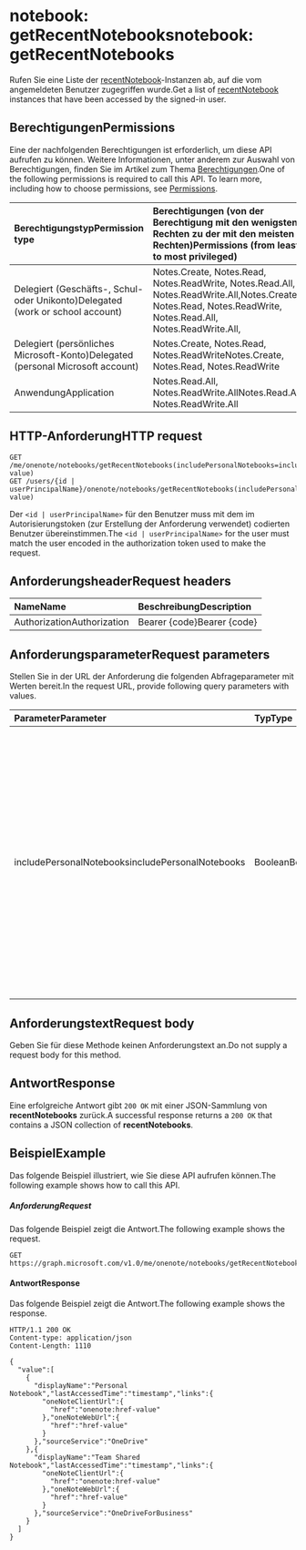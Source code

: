 # <a name="notebook-getrecentnotebooks"></a><span data-ttu-id="a9f7e-101">notebook: getRecentNotebooks</span><span class="sxs-lookup"><span data-stu-id="a9f7e-101">notebook: getRecentNotebooks</span></span>

<span data-ttu-id="a9f7e-102">Rufen Sie eine Liste der [recentNotebook](../resources/recentnotebook.md)-Instanzen ab, auf die vom angemeldeten Benutzer zugegriffen wurde.</span><span class="sxs-lookup"><span data-stu-id="a9f7e-102">Get a list of [recentNotebook](../resources/recentnotebook.md) instances that have been accessed by the signed-in user.</span></span>

## <a name="permissions"></a><span data-ttu-id="a9f7e-103">Berechtigungen</span><span class="sxs-lookup"><span data-stu-id="a9f7e-103">Permissions</span></span>
<span data-ttu-id="a9f7e-p101">Eine der nachfolgenden Berechtigungen ist erforderlich, um diese API aufrufen zu können. Weitere Informationen, unter anderem zur Auswahl von Berechtigungen, finden Sie im Artikel zum Thema [Berechtigungen](../../../concepts/permissions_reference.md).</span><span class="sxs-lookup"><span data-stu-id="a9f7e-p101">One of the following permissions is required to call this API. To learn more, including how to choose permissions, see [Permissions](../../../concepts/permissions_reference.md).</span></span>

|<span data-ttu-id="a9f7e-106">Berechtigungstyp</span><span class="sxs-lookup"><span data-stu-id="a9f7e-106">Permission type</span></span>      | <span data-ttu-id="a9f7e-107">Berechtigungen (von der Berechtigung mit den wenigsten Rechten zu der mit den meisten Rechten)</span><span class="sxs-lookup"><span data-stu-id="a9f7e-107">Permissions (from least to most privileged)</span></span>              |
|:--------------------|:---------------------------------------------------------|
|<span data-ttu-id="a9f7e-108">Delegiert (Geschäfts-, Schul- oder Unikonto)</span><span class="sxs-lookup"><span data-stu-id="a9f7e-108">Delegated (work or school account)</span></span> | <span data-ttu-id="a9f7e-109">Notes.Create, Notes.Read, Notes.ReadWrite, Notes.Read.All, Notes.ReadWrite.All,</span><span class="sxs-lookup"><span data-stu-id="a9f7e-109">Notes.Create, Notes.Read, Notes.ReadWrite, Notes.Read.All, Notes.ReadWrite.All,</span></span>|
|<span data-ttu-id="a9f7e-110">Delegiert (persönliches Microsoft-Konto)</span><span class="sxs-lookup"><span data-stu-id="a9f7e-110">Delegated (personal Microsoft account)</span></span> | <span data-ttu-id="a9f7e-111">Notes.Create, Notes.Read, Notes.ReadWrite</span><span class="sxs-lookup"><span data-stu-id="a9f7e-111">Notes.Create, Notes.Read, Notes.ReadWrite</span></span> |
|<span data-ttu-id="a9f7e-112">Anwendung</span><span class="sxs-lookup"><span data-stu-id="a9f7e-112">Application</span></span> | <span data-ttu-id="a9f7e-113">Notes.Read.All, Notes.ReadWrite.All</span><span class="sxs-lookup"><span data-stu-id="a9f7e-113">Notes.Read.All, Notes.ReadWrite.All</span></span> |

## <a name="http-request"></a><span data-ttu-id="a9f7e-114">HTTP-Anforderung</span><span class="sxs-lookup"><span data-stu-id="a9f7e-114">HTTP request</span></span>

<!-- { "blockType": "ignored" } -->
```http
GET /me/onenote/notebooks/getRecentNotebooks(includePersonalNotebooks=includePersonalNotebooks-value)
GET /users/{id | userPrincipalName}/onenote/notebooks/getRecentNotebooks(includePersonalNotebooks=includePersonalNotebooks-value)
```

<span data-ttu-id="a9f7e-115">Der `<id | userPrincipalName>` für den Benutzer muss mit dem im Autorisierungstoken (zur Erstellung der Anforderung verwendet) codierten Benutzer übereinstimmen.</span><span class="sxs-lookup"><span data-stu-id="a9f7e-115">The `<id | userPrincipalName>` for the user must match the user encoded in the authorization token used to make the request.</span></span>

## <a name="request-headers"></a><span data-ttu-id="a9f7e-116">Anforderungsheader</span><span class="sxs-lookup"><span data-stu-id="a9f7e-116">Request headers</span></span>
| <span data-ttu-id="a9f7e-117">Name</span><span class="sxs-lookup"><span data-stu-id="a9f7e-117">Name</span></span>       | <span data-ttu-id="a9f7e-118">Beschreibung</span><span class="sxs-lookup"><span data-stu-id="a9f7e-118">Description</span></span>|
|:---------------|:----------|
| <span data-ttu-id="a9f7e-119">Authorization</span><span class="sxs-lookup"><span data-stu-id="a9f7e-119">Authorization</span></span>  | <span data-ttu-id="a9f7e-120">Bearer {code}</span><span class="sxs-lookup"><span data-stu-id="a9f7e-120">Bearer {code}</span></span>|

## <a name="request-parameters"></a><span data-ttu-id="a9f7e-121">Anforderungsparameter</span><span class="sxs-lookup"><span data-stu-id="a9f7e-121">Request parameters</span></span>
<span data-ttu-id="a9f7e-122">Stellen Sie in der URL der Anforderung die folgenden Abfrageparameter mit Werten bereit.</span><span class="sxs-lookup"><span data-stu-id="a9f7e-122">In the request URL, provide following query parameters with values.</span></span>

| <span data-ttu-id="a9f7e-123">Parameter</span><span class="sxs-lookup"><span data-stu-id="a9f7e-123">Parameter</span></span>    | <span data-ttu-id="a9f7e-124">Typ</span><span class="sxs-lookup"><span data-stu-id="a9f7e-124">Type</span></span>   |<span data-ttu-id="a9f7e-125">Beschreibung</span><span class="sxs-lookup"><span data-stu-id="a9f7e-125">Description</span></span>|
|:---------------|:--------|:----------|
|<span data-ttu-id="a9f7e-126">includePersonalNotebooks</span><span class="sxs-lookup"><span data-stu-id="a9f7e-126">includePersonalNotebooks</span></span>|<span data-ttu-id="a9f7e-127">Boolean</span><span class="sxs-lookup"><span data-stu-id="a9f7e-127">Boolean</span></span>|<span data-ttu-id="a9f7e-128">Schließen Sie Notizbücher ein, die dem Benutzer gehören.</span><span class="sxs-lookup"><span data-stu-id="a9f7e-128">Include notebooks owned by the user.</span></span> <span data-ttu-id="a9f7e-129">Wählen Sie `true`, um Notizbücher einzuschließen, die dem Benutzer gehören; wählen Sie andernfalls `false`.</span><span class="sxs-lookup"><span data-stu-id="a9f7e-129">Set to `true` to include notebooks owned by the user; otherwise, set to `false`.</span></span> <span data-ttu-id="a9f7e-130">Wenn Sie den Parameter `includePersonalNotebooks` nicht einschließen, gibt Ihre Anforderung eine `400`-Fehlermeldung zurück.</span><span class="sxs-lookup"><span data-stu-id="a9f7e-130">If you don't include the `includePersonalNotebooks` parameter, your request will return a `400` error response.</span></span>|

## <a name="request-body"></a><span data-ttu-id="a9f7e-131">Anforderungstext</span><span class="sxs-lookup"><span data-stu-id="a9f7e-131">Request body</span></span>
<span data-ttu-id="a9f7e-132">Geben Sie für diese Methode keinen Anforderungstext an.</span><span class="sxs-lookup"><span data-stu-id="a9f7e-132">Do not supply a request body for this method.</span></span>

## <a name="response"></a><span data-ttu-id="a9f7e-133">Antwort</span><span class="sxs-lookup"><span data-stu-id="a9f7e-133">Response</span></span>
<span data-ttu-id="a9f7e-134">Eine erfolgreiche Antwort gibt `200 OK` mit einer JSON-Sammlung von **recentNotebooks** zurück.</span><span class="sxs-lookup"><span data-stu-id="a9f7e-134">A successful response returns a `200 OK` that contains a JSON collection of **recentNotebooks**.</span></span>

## <a name="example"></a><span data-ttu-id="a9f7e-135">Beispiel</span><span class="sxs-lookup"><span data-stu-id="a9f7e-135">Example</span></span>
<span data-ttu-id="a9f7e-136">Das folgende Beispiel illustriert, wie Sie diese API aufrufen können.</span><span class="sxs-lookup"><span data-stu-id="a9f7e-136">The following example shows how to call this API.</span></span>

##### <a name="request"></a><span data-ttu-id="a9f7e-137">Anforderung</span><span class="sxs-lookup"><span data-stu-id="a9f7e-137">Request</span></span>
<span data-ttu-id="a9f7e-138">Das folgende Beispiel zeigt die Antwort.</span><span class="sxs-lookup"><span data-stu-id="a9f7e-138">The following example shows the request.</span></span>
<!-- { "blockType": "request", "name": "recent_notebooks", "scopes": "notes.read" } -->
```http
GET https://graph.microsoft.com/v1.0/me/onenote/notebooks/getRecentNotebooks(includePersonalNotebooks=true)
```

#### <a name="response"></a><span data-ttu-id="a9f7e-139">Antwort</span><span class="sxs-lookup"><span data-stu-id="a9f7e-139">Response</span></span>
<span data-ttu-id="a9f7e-140">Das folgende Beispiel zeigt die Antwort.</span><span class="sxs-lookup"><span data-stu-id="a9f7e-140">The following example shows the response.</span></span>

<!-- {
  "blockType": "response",
  "truncated": true,
  "@odata.type": "Collection(microsoft.graph.recentNotebook)",
  "isCollection": true
} -->
```http
HTTP/1.1 200 OK
Content-type: application/json
Content-Length: 1110

{
  "value":[
    {
      "displayName":"Personal Notebook","lastAccessedTime":"timestamp","links":{
        "oneNoteClientUrl":{
          "href":"onenote:href-value"
        },"oneNoteWebUrl":{
          "href":"href-value"
        }
      },"sourceService":"OneDrive"
    },{
      "displayName":"Team Shared Notebook","lastAccessedTime":"timestamp","links":{
        "oneNoteClientUrl":{
          "href":"onenote:href-value"
        },"oneNoteWebUrl":{
          "href":"href-value"
        }
      },"sourceService":"OneDriveForBusiness"
    }
  ]
}
```
